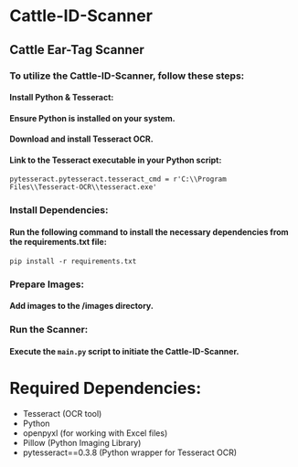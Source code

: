 # Cattle-ID-Scanner
## Cattle Ear-Tag Scanner
### To utilize the Cattle-ID-Scanner, follow these steps:
####
#### Install Python & Tesseract:
#### Ensure Python is installed on your system.
#### Download and install Tesseract OCR.
#### Link to the Tesseract executable in your Python script:
```pytesseract.pytesseract.tesseract_cmd = r'C:\\Program Files\\Tesseract-OCR\\tesseract.exe'```
### Install Dependencies:
#### Run the following command to install the necessary dependencies from the requirements.txt file:

```pip install -r requirements.txt```

### Prepare Images:

#### Add images to the /images directory.

### Run the Scanner:

#### Execute the ```main.py``` script to initiate the Cattle-ID-Scanner.

# Required Dependencies:
- Tesseract (OCR tool)
- Python
- openpyxl (for working with Excel files)
- Pillow (Python Imaging Library)
- pytesseract==0.3.8 (Python wrapper for Tesseract OCR)
